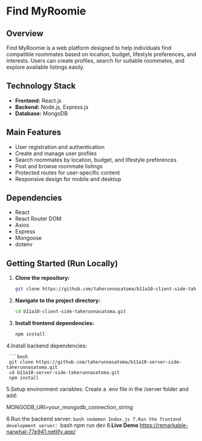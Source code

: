 # Find MyRoomie

## Overview
Find MyRoomie is a web platform designed to help individuals find compatible roommates based on location, budget, lifestyle preferences, and interests. Users can create profiles, search for suitable roommates, and explore available listings easily.



## Technology Stack
- **Frontend:** React.js  
- **Backend:** Node.js, Express.js  
- **Database:** MongoDB  


## Main Features
- User registration and authentication  
- Create and manage user profiles  
- Search roommates by location, budget, and lifestyle preferences  
- Post and browse roommate listings  
- Protected routes for user-specific content  
- Responsive design for mobile and desktop

## Dependencies
- React  
- React Router DOM  
- Axios  
- Express  
- Mongoose  
- dotenv  


## Getting Started (Run Locally)

1. **Clone the repository:**  
   ```bash
   git clone https://github.com/taherunnasatoma/b11a10-client-side-taherunnasatoma.git

 2. **Navigate to the project directory:**
    ```bash
    cd b11a10-client-side-taherunnasatoma.git
3. **Install frontend dependencies:**
      ```bash
      npm install

4.Install backend dependencies:

     ```bash
     git clone https://github.com/taherunnasatoma/b11a10-server-side-taherunnasatoma.git
     cd b11a10-server-side-taherunnasatoma.git
     npm install
5.Setup environment variables:
Create a .env file in the /server folder and add:

MONGODB_URI=your_mongodb_connection_string

6.Run the backend server:
      ```bash
     nodemon Index.js
7.Run the frontend development server:
       ```bash
       npm run dev
8.**Live Demo**
https://remarkable-narwhal-77e941.netlify.app/



